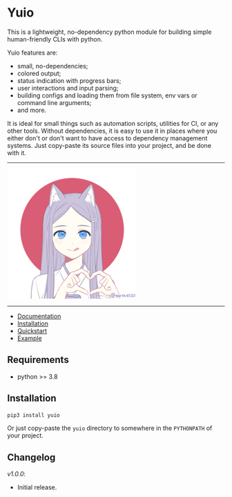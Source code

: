 # Yuio

This is a lightweight, no-dependency python module for building simple human-friendly CLIs
with python. 

Yuio features are:

- small, no-dependencies;
- colored output;
- status indication with progress bars;
- user interactions and input parsing;
- building configs and loading them from file system, env vars or command line arguments;
- and more.

It is ideal for small things such as automation scripts, utilities for CI, or any other tools.
Without dependencies, it is easy to use it in places where you either don't or don't want to have
access to dependency management systems. Just copy-paste its source files into your project,
and be done with it.

---

![A light-purple-haired catgirl smiling at you and showing heart with her hands](./.github/yuio_small.png "Picture of Yuio")

---

- [Documentation](https://taminomara.github.io/yuio/)
- [Installation](https://taminomara.github.io/yuio/#installation)
- [Quickstart](https://taminomara.github.io/yuio/#quickstart)
- [Example](https://taminomara.github.io/yuio/#example)

## Requirements

- python >= 3.8

## Installation

```sh
pip3 install yuio
```

Or just copy-paste the `yuio` directory to somewhere in the `PYTHONPATH` of your project.

## Changelog

*v1.0.0*:

- Initial release.

